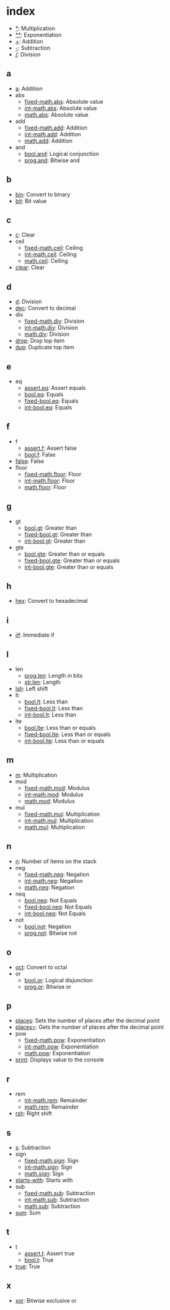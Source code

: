 # index

- [*](zlib/math.md#mul): Multiplication
- [**](zlib/math.md#pow): Exponentiation
- [+](zlib/math.md#add): Addition
- [-](zlib/math.md#sub): Subtraction
- [/](zlib/math.md#div): Division

## a

- [a](zlib/math.md#add): Addition
- abs
  - [fixed-math.abs](zlib/fixed-math.md#abs): Absolute value
  - [int-math.abs](zlib/int-math.md#abs): Absolute value
  - [math.abs](zlib/math.md#abs): Absolute value
- add
  - [fixed-math.add](zlib/fixed-math.md#add): Addition
  - [int-math.add](zlib/int-math.md#add): Addition
  - [math.add](zlib/math.md#add): Addition
- and
  - [bool.and](zlib/bool.md#and): Logical conjunction
  - [prog.and](zlib/prog.md#and): Bitwise and

## b

- [bin](zlib/prog.md#bin): Convert to binary
- [bit](zlib/prog.md#bit): Bit value

## c

- [c](zlib/stack.md#clear): Clear
- ceil
  - [fixed-math.ceil](zlib/fixed-math.md#ceil): Ceiling
  - [int-math.ceil](zlib/int-math.md#ceil): Ceiling
  - [math.ceil](zlib/math.md#ceil): Ceiling
- [clear](zlib/stack.md#clear): Clear

## d

- [d](zlib/math.md#div): Division
- [dec](zlib/prog.md#dec): Convert to decimal
- div
  - [fixed-math.div](zlib/fixed-math.md#div): Division
  - [int-math.div](zlib/int-math.md#div): Division
  - [math.div](zlib/math.md#div): Division
- [drop](zlib/stack.md#drop): Drop top item
- [dup](zlib/stack.md#dup): Duplicate top item

## e

- eq
  - [assert.eq](zlib/assert.md#eq): Assert equals
  - [bool.eq](zlib/bool.md#eq): Equals
  - [fixed-bool.eq](zlib/fixed-bool.md#eq): Equals
  - [int-bool.eq](zlib/int-bool.md#eq): Equals

## f

- f
  - [assert.f](zlib/assert.md#f): Assert false
  - [bool.f](zlib/bool.md#false): False
- [false](zlib/bool.md#false): False
- floor
  - [fixed-math.floor](zlib/fixed-math.md#floor): Floor
  - [int-math.floor](zlib/int-math.md#floor): Floor
  - [math.floor](zlib/math.md#floor): Floor

## g

- gt
  - [bool.gt](zlib/bool.md#gt): Greater than
  - [fixed-bool.gt](zlib/fixed-bool.md#gt): Greater than
  - [int-bool.gt](zlib/int-bool.md#gt): Greater than
- gte
  - [bool.gte](zlib/bool.md#gte): Greater than or equals
  - [fixed-bool.gte](zlib/fixed-bool.md#gte): Greater than or equals
  - [int-bool.gte](zlib/int-bool.md#gte): Greater than or equals

## h

- [hex](zlib/prog.md#hex): Convert to hexadecimal

## i

- [iif](zlib/bool.md#iif): Immediate if

## l

- len
  - [prog.len](zlib/prog.md#len): Length in bits
  - [str.len](zlib/str.md#len): Length
- [lsh](zlib/prog.md#lsh): Left shift
- lt
  - [bool.lt](zlib/bool.md#lt): Less than
  - [fixed-bool.lt](zlib/fixed-bool.md#lt): Less than
  - [int-bool.lt](zlib/int-bool.md#lt): Less than
- lte
  - [bool.lte](zlib/bool.md#lte): Less than or equals
  - [fixed-bool.lte](zlib/fixed-bool.md#lte): Less than or equals
  - [int-bool.lte](zlib/int-bool.md#lte): Less than or equals

## m

- [m](zlib/math.md#mul): Multiplication
- mod
  - [fixed-math.mod](zlib/fixed-math.md#mod): Modulus
  - [int-math.mod](zlib/int-math.md#mod): Modulus
  - [math.mod](zlib/math.md#mod): Modulus
- mul
  - [fixed-math.mul](zlib/fixed-math.md#mul): Multiplication
  - [int-math.mul](zlib/int-math.md#mul): Multiplication
  - [math.mul](zlib/math.md#mul): Multiplication

## n

- [n](zlib/stack.md#n): Number of items on the stack
- neg
  - [fixed-math.neg](zlib/fixed-math.md#neg): Negation
  - [int-math.neg](zlib/int-math.md#neg): Negation
  - [math.neg](zlib/math.md#neg): Negation
- neq
  - [bool.neq](zlib/bool.md#neq): Not Equals
  - [fixed-bool.neq](zlib/fixed-bool.md#neq): Not Equals
  - [int-bool.neq](zlib/int-bool.md#neq): Not Equals
- not
  - [bool.not](zlib/bool.md#not): Negation
  - [prog.not](zlib/prog.md#not): Bitwise not

## o

- [oct](zlib/prog.md#oct): Convert to octal
- or
  - [bool.or](zlib/bool.md#or): Logical disjunction
  - [prog.or](zlib/prog.md#or): Bitwise or

## p

- [places](zlib/conf.md#places): Sets the number of places after the decimal point
- [places=](zlib/conf.md#places): Gets the number of places after the decimal point
- pow
  - [fixed-math.pow](zlib/fixed-math.md#pow): Exponentiation
  - [int-math.pow](zlib/int-math.md#pow): Exponentiation
  - [math.pow](zlib/math.md#pow): Exponentiation
- [print](zlib/io.md#print): Displays value to the console

## r

- rem
  - [int-math.rem](zlib/int-math.md#rem): Remainder
  - [math.rem](zlib/math.md#rem): Remainder
- [rsh](zlib/prog.md#rsh): Right shift

## s

- [s](zlib/math.md#sub): Subtraction
- sign
  - [fixed-math.sign](zlib/fixed-math.md#sign): Sign
  - [int-math.sign](zlib/int-math.md#sign): Sign
  - [math.sign](zlib/math.md#sign): Sign
- [starts-with](zlib/str.md#starts-with): Starts with
- sub
  - [fixed-math.sub](zlib/fixed-math.md#sub): Subtraction
  - [int-math.sub](zlib/int-math.md#sub): Subtraction
  - [math.sub](zlib/math.md#sub): Subtraction
- [sum](zlib/math.md#sum): Sum

## t

- t
  - [assert.t](zlib/assert.md#t): Assert true
  - [bool.t](zlib/bool.md#true): True
- [true](zlib/bool.md#true): True

## x

- [xor](zlib/prog.md#xor): Bitwise exclusive or
